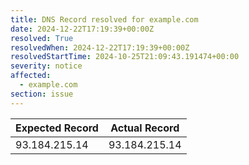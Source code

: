 ```yaml
---
title: DNS Record resolved for example.com
date: 2024-12-22T17:19:39+00:00Z
resolved: True
resolvedWhen: 2024-12-22T17:19:39+00:00Z
resolvedStartTime: 2024-10-25T21:09:43.191474+00:00
severity: notice
affected:
  - example.com
section: issue
---
```


| Expected Record  | Actual Record  |
|------------------|----------------|
| 93.184.215.14 | 93.184.215.14 |
